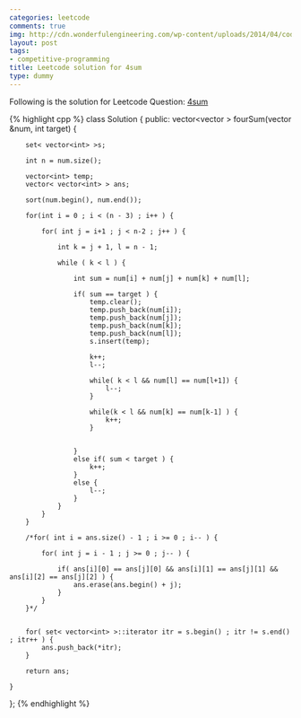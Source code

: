 ```yaml
---
categories: leetcode
comments: true
img: http://cdn.wonderfulengineering.com/wp-content/uploads/2014/04/code-wallpaper-6.png
layout: post
tags:
- competitive-programming
title: Leetcode solution for 4sum
type: dummy
---
```


Following is the solution for Leetcode Question: [4sum](https://leetcode.com/problems/4sum/)

{% highlight cpp %}
class Solution {
public:
    vector<vector<int> > fourSum(vector<int> &num, int target) {
        
        set< vector<int> >s;
        
        int n = num.size();
		
        vector<int> temp;
        vector< vector<int> > ans;
        
        sort(num.begin(), num.end());
		
        for(int i = 0 ; i < (n - 3) ; i++ ) {
		
			for( int j = i+1 ; j < n-2 ; j++ ) {
			
				int k = j + 1, l = n - 1;
            
				while ( k < l ) {
				
					int sum = num[i] + num[j] + num[k] + num[l];
					
					if( sum == target ) {
						temp.clear();
						temp.push_back(num[i]);
						temp.push_back(num[j]);
						temp.push_back(num[k]);
						temp.push_back(num[l]);
						s.insert(temp);
						
						k++;
						l--;
						
						while( k < l && num[l] == num[l+1]) {
							l--;
						}
						
						while(k < l && num[k] == num[k-1] ) {
							k++;
						}
						
						
					}
					else if( sum < target ) {
						k++;
					}
					else {
						l--;
					}
				}
			}
        }
        
        /*for( int i = ans.size() - 1 ; i >= 0 ; i-- ) {
            
            for( int j = i - 1 ; j >= 0 ; j-- ) {
                
                if( ans[i][0] == ans[j][0] && ans[i][1] == ans[j][1] && ans[i][2] == ans[j][2] ) {
                    ans.erase(ans.begin() + j);
                }
            }
        }*/
        
        
        for( set< vector<int> >::iterator itr = s.begin() ; itr != s.end() ; itr++ ) {
            ans.push_back(*itr);
        }
        
        return ans;
        
    }
};
{% endhighlight %}